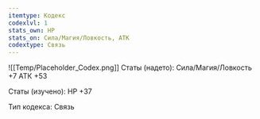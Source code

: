 ```yaml
---
itemtype: Кодекс
codexlvl: 1
stats_own: HP
stats_on: Сила/Магия/Ловкость, АТК
codextype: Связь
---
```

![[Temp/Placeholder_Codex.png]]
Статы (надето):
Сила/Магия/Ловкость +7
АТК +53

Статы (изучено):
HP +37

Тип кодекса: Связь
